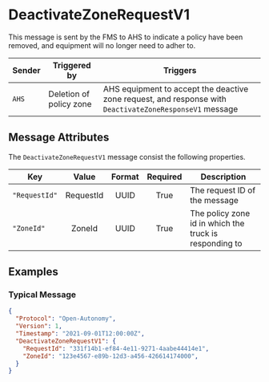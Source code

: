 # DeactivateZoneRequestV1

This message is sent by the FMS to AHS to indicate a policy have been removed, and equipment will no longer need to adher to.

| Sender | Triggered by | Triggers |
| --- | --- | --- |
| `AHS`  | Deletion of policy zone | AHS equipment to accept the deactive zone request, and response with `DeactivateZoneResponseV1` message |

## Message Attributes

The `DeactivateZoneRequestV1` message consist the following properties.

| Key | Value | Format | Required | Description |
| --- | :---: | :---: | :---: | --- |
| `"RequestId"` | RequestId | UUID | True | The request ID of the message |
| `"ZoneId"` | ZoneId | UUID | True | The policy zone id in which the truck is responding to |


## Examples
### Typical Message
```JSON
{
  "Protocol": "Open-Autonomy",
  "Version": 1,
  "Timestamp": "2021-09-01T12:00:00Z",
  "DeactivateZoneRequestV1": {
    "RequestId": "331f14b1-ef84-4e11-9271-4aabe44414e1",
    "ZoneId": "123e4567-e89b-12d3-a456-426614174000",
  }
}
```
